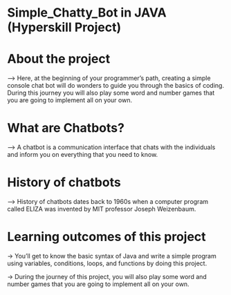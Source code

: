 # Simple_Chatty_Bot in JAVA (Hyperskill Project)

# About the project
--> Here, at the beginning of your programmer’s path, creating a simple console chat bot will do wonders to guide you through the basics of coding.
During this journey you will also play some word and number games that you are going to implement all on your own.

# What are Chatbots?

--> A chatbot is a communication interface that chats with the individuals and inform you on everything that you need to know.

# History of chatbots

--> History of chatbots dates back to 1960s when a computer program called ELIZA was invented by MIT professor Joseph Weizenbaum.

# Learning outcomes of this project
-> You’ll get to know the basic syntax of Java and write a simple program using variables, conditions, loops, and functions by doing this project.

-> During the journey of this project, you will also play some word and number games that you are going to implement all on your own.

